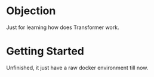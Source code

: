 # Objection

Just for learning how does Transformer work.

# Getting Started

Unfinished, it just have a raw docker environment till now.